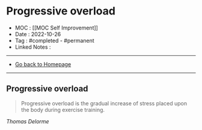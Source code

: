 # Progressive overload
- MOC : [[MOC Self Improvement]]
- Date : 2022-10-26
- Tag : #completed - #permanent 
- Linked Notes : 
-------------------
- [Go back to Homepage](https://misudashi.ga/)
-----

## Progressive overload

> Progressive overload is the gradual increase of stress placed upon the body during exercise training.

*Thomas Delorme*
